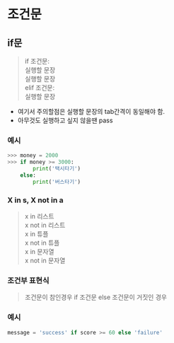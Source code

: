 # 조건문
    
## if문
> if 조건문:    
		실행할 문장    
		실행할 문장    
  elif 조건문:    
		실행할 문장   
* 여기서 주의할점은 실행할 문장의 tab간격이 동일해야 함.   
* 아무것도 실행하고 싶지 않을땐 pass
    
### 예시
```python
>>> money = 2000
>>> if money >= 3000:
		print('택시타기')
	else:
		print('버스타기')
```
    
### X in s, X not in a
> x in 리스트    
x not in 리스트    
x in 튜플    
x not in 튜플    
x in 문자열   
x not in 문자열    
    
### 조건부 표현식
> 조건문이 참인경우 if 조건문 else 조건문이 거짓인 경우    

### 예시
```python
message = 'success' if score >= 60 else 'failure'
```